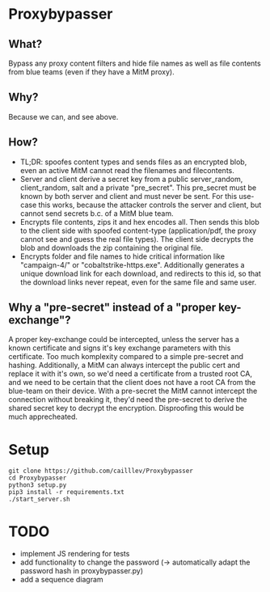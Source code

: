# Proxybypasser
## What?
Bypass any proxy content filters and hide file names as well as file contents from blue teams (even if they have a MitM proxy).

## Why?
Because we can, and see above.

## How?
- TL;DR: spoofes content types and sends files as an encrypted blob, even an active MitM cannot read the filenames and filecontents.
- Server and client derive a secret key from a public server_random, client_random, salt and a private "pre_secret". This pre_secret must be known by both server and client and must never be sent. For this use-case this works, because the attacker controls the server and client, but cannot send secrets b.c. of a MitM blue team.
- Encrypts file contents, zips it and hex encodes all. Then sends this blob to the client side with spoofed content-type (application/pdf, the proxy cannot see and guess the real file types). The client side decrypts the blob and downloads the zip containing the original file.
- Encrypts folder and file names to hide critical information like "campaign-4/" or "cobaltstrike-https.exe". Additionally generates a unique download link for each download, and redirects to this id, so that the download links never repeat, even for the same file and same user.

## Why a "pre-secret" instead of a "proper key-exchange"?
A proper key-exchange could be intercepted, unless the server has a known certificate and signs it's key exchange parameters with this certificate. Too much komplexity compared to a simple pre-secret and hashing. Additionally, a MitM can always intercept the public cert and replace it with it's own, so we'd need a certificate from a trusted root CA, and we need to be certain that the client does not have a root CA from the blue-team on their device. With a pre-secret the MitM cannot intercept the connection without breaking it, they'd need the pre-secret to derive the shared secret key to decrypt the encryption. Disproofing this would be much apprecheated.

# Setup
```
git clone https://github.com/cailllev/Proxybypasser
cd Proxybypasser
python3 setup.py
pip3 install -r requirements.txt
./start_server.sh
```

# TODO
- implement JS rendering for tests
- add functionality to change the password (-> automatically adapt the password hash in proxybypasser.py)
- add a sequence diagram
